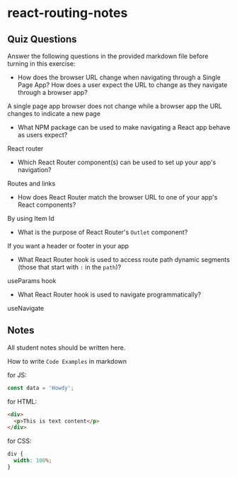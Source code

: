 # react-routing-notes

## Quiz Questions

Answer the following questions in the provided markdown file before turning in this exercise:

- How does the browser URL change when navigating through a Single Page App? How does a user expect the URL to change as they navigate through a browser app?

A single page app browser does not change while a browser app the URL changes to indicate a new page

- What NPM package can be used to make navigating a React app behave as users expect?

React router

- Which React Router component(s) can be used to set up your app's navigation?

Routes and links

- How does React Router match the browser URL to one of your app's React components?

By using Item Id

- What is the purpose of React Router's `Outlet` component?

If you want a header or footer in your app

- What React Router hook is used to access route path dynamic segments (those that start with `:` in the `path`)?

useParams hook

- What React Router hook is used to navigate programmatically?

useNavigate

## Notes

All student notes should be written here.

How to write `Code Examples` in markdown

for JS:

```javascript
const data = 'Howdy';
```

for HTML:

```html
<div>
  <p>This is text content</p>
</div>
```

for CSS:

```css
div {
  width: 100%;
}
```
